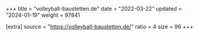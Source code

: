 +++
title = "volleyball-baustetten.de"
date = "2022-03-22"
updated = "2024-01-19"
weight = 97841

[extra]
source = "https://volleyball-baustetten.de/"
ratio = 4
size = 96
+++
